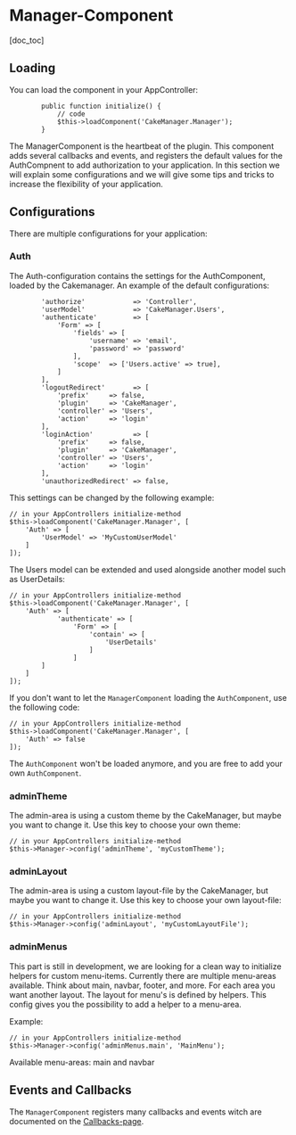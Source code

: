 Manager-Component
====================

[doc_toc]


Loading
-------

You can load the component in your AppController:

            public function initialize() {
                // code
                $this->loadComponent('CakeManager.Manager');
            }

The ManagerComponent is the heartbeat of the plugin. This component adds several callbacks and events, and registers the default values for the AuthCompnent to add authorization to your application. In this section we will explain some configurations and we will give some tips and tricks to increase the flexibility of your application.

Configurations
--------------

There are multiple configurations for your application:

### Auth
The Auth-configuration contains the settings for the AuthComponent, loaded by the Cakemanager.
An example of the default configurations:

            'authorize'            => 'Controller',
            'userModel'            => 'CakeManager.Users',
            'authenticate'         => [
                'Form' => [
                    'fields' => [
                        'username' => 'email',
                        'password' => 'password'
                    ],
                    'scope'  => ['Users.active' => true],
                ]
            ],
            'logoutRedirect'       => [
                'prefix'     => false,
                'plugin'     => 'CakeManager',
                'controller' => 'Users',
                'action'     => 'login'
            ],
            'loginAction'          => [
                'prefix'     => false,
                'plugin'     => 'CakeManager',
                'controller' => 'Users',
                'action'     => 'login'
            ],
            'unauthorizedRedirect' => false,
            
This settings can be changed by the following example:

    // in your AppControllers initialize-method
    $this->loadComponent('CakeManager.Manager', [
        'Auth' => [
            'UserModel' => 'MyCustomUserModel'
        ]
    ]);
    
The Users model can be extended and used alongside another model such as UserDetails:

    // in your AppControllers initialize-method
    $this->loadComponent('CakeManager.Manager', [
        'Auth' => [
                'authenticate' => [
                    'Form' => [
                        'contain' => [
                            'UserDetails'
                        ]
                    ]
            ]
        ]
    ]);
    
If you don't want to let the `ManagerComponent` loading the `AuthComponent`, use the following code:

    // in your AppControllers initialize-method
    $this->loadComponent('CakeManager.Manager', [
        'Auth' => false
    ]);
    
The `AuthComponent` won't be loaded anymore, and you are free to add your own `AuthComponent`.

### adminTheme

The admin-area is using a custom theme by the CakeManager, but maybe you want to change it. Use this key to choose your own theme:

    // in your AppControllers initialize-method
    $this->Manager->config('adminTheme', 'myCustomTheme');

### adminLayout

The admin-area is using a custom layout-file by the CakeManager, but maybe you want to change it. Use this key to choose your own layout-file:

    // in your AppControllers initialize-method
    $this->Manager->config('adminLayout', 'myCustomLayoutFile');

### adminMenus

This part is still in development, we are looking for a clean way to initialize helpers for custom menu-items.
Currently there are multiple menu-areas available. Think about main, navbar, footer, and more. For each area you want another layout. The layout for menu's is defined by helpers. This config gives you the possibility to add a helper to a menu-area.

Example:

    // in your AppControllers initialize-method
    $this->Manager->config('adminMenus.main', 'MainMenu');
    
Available menu-areas: main and navbar


Events and Callbacks
--------------------

The `ManagerComponent` registers many callbacks and events witch are documented on the [Callbacks-page](/docs/1.0/callbacks).
